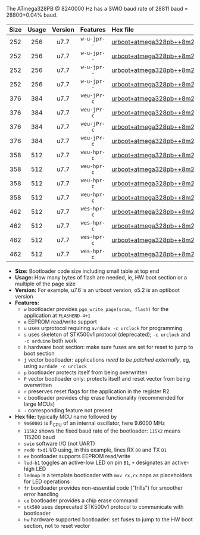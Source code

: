 The ATmega328PB @ 8240000 Hz has a SWIO baud rate of 28811 baud = 28800+0.04% baud.

|Size|Usage|Version|Features|Hex file|
|:-:|:-:|:-:|:-:|:--|
|252|256|u7.7|`w-u-jpr--`|[urboot+atmega328pb++8m2400i+++28k8_swio_rxb4_txb3_led+b5.hex](https://raw.githubusercontent.com/stefanrueger/urboot.hex/main/mcus/atmega328pb/internal_oscillator/fint++8m2400_Hz/br+++28k8_bps/urboot+atmega328pb++8m2400i+++28k8_swio_rxb4_txb3_led+b5.hex)|
|252|256|u7.7|`w-u-jpr--`|[urboot+atmega328pb++8m2400i+++28k8_swio_rxb4_txb3_lednop.hex](https://raw.githubusercontent.com/stefanrueger/urboot.hex/main/mcus/atmega328pb/internal_oscillator/fint++8m2400_Hz/br+++28k8_bps/urboot+atmega328pb++8m2400i+++28k8_swio_rxb4_txb3_lednop.hex)|
|252|256|u7.7|`w-u-jpr--`|[urboot+atmega328pb++8m2400i+++28k8_swio_rxd0_txd1_led+b5.hex](https://raw.githubusercontent.com/stefanrueger/urboot.hex/main/mcus/atmega328pb/internal_oscillator/fint++8m2400_Hz/br+++28k8_bps/urboot+atmega328pb++8m2400i+++28k8_swio_rxd0_txd1_led+b5.hex)|
|252|256|u7.7|`w-u-jpr--`|[urboot+atmega328pb++8m2400i+++28k8_swio_rxd0_txd1_lednop.hex](https://raw.githubusercontent.com/stefanrueger/urboot.hex/main/mcus/atmega328pb/internal_oscillator/fint++8m2400_Hz/br+++28k8_bps/urboot+atmega328pb++8m2400i+++28k8_swio_rxd0_txd1_lednop.hex)|
|376|384|u7.7|`weu-jPr-c`|[urboot+atmega328pb++8m2400i+++28k8_swio_rxb4_txb3_ee_led+b5_fr_ce.hex](https://raw.githubusercontent.com/stefanrueger/urboot.hex/main/mcus/atmega328pb/internal_oscillator/fint++8m2400_Hz/br+++28k8_bps/urboot+atmega328pb++8m2400i+++28k8_swio_rxb4_txb3_ee_led+b5_fr_ce.hex)|
|376|384|u7.7|`weu-jPr-c`|[urboot+atmega328pb++8m2400i+++28k8_swio_rxb4_txb3_ee_lednop_fr_ce.hex](https://raw.githubusercontent.com/stefanrueger/urboot.hex/main/mcus/atmega328pb/internal_oscillator/fint++8m2400_Hz/br+++28k8_bps/urboot+atmega328pb++8m2400i+++28k8_swio_rxb4_txb3_ee_lednop_fr_ce.hex)|
|376|384|u7.7|`weu-jPr-c`|[urboot+atmega328pb++8m2400i+++28k8_swio_rxd0_txd1_ee_led+b5_fr_ce.hex](https://raw.githubusercontent.com/stefanrueger/urboot.hex/main/mcus/atmega328pb/internal_oscillator/fint++8m2400_Hz/br+++28k8_bps/urboot+atmega328pb++8m2400i+++28k8_swio_rxd0_txd1_ee_led+b5_fr_ce.hex)|
|376|384|u7.7|`weu-jPr-c`|[urboot+atmega328pb++8m2400i+++28k8_swio_rxd0_txd1_ee_lednop_fr_ce.hex](https://raw.githubusercontent.com/stefanrueger/urboot.hex/main/mcus/atmega328pb/internal_oscillator/fint++8m2400_Hz/br+++28k8_bps/urboot+atmega328pb++8m2400i+++28k8_swio_rxd0_txd1_ee_lednop_fr_ce.hex)|
|358|512|u7.7|`weu-hpr-c`|[urboot+atmega328pb++8m2400i+++28k8_swio_rxb4_txb3_ee_led+b5_fr_ce_hw.hex](https://raw.githubusercontent.com/stefanrueger/urboot.hex/main/mcus/atmega328pb/internal_oscillator/fint++8m2400_Hz/br+++28k8_bps/urboot+atmega328pb++8m2400i+++28k8_swio_rxb4_txb3_ee_led+b5_fr_ce_hw.hex)|
|358|512|u7.7|`weu-hpr-c`|[urboot+atmega328pb++8m2400i+++28k8_swio_rxb4_txb3_ee_lednop_fr_ce_hw.hex](https://raw.githubusercontent.com/stefanrueger/urboot.hex/main/mcus/atmega328pb/internal_oscillator/fint++8m2400_Hz/br+++28k8_bps/urboot+atmega328pb++8m2400i+++28k8_swio_rxb4_txb3_ee_lednop_fr_ce_hw.hex)|
|358|512|u7.7|`weu-hpr-c`|[urboot+atmega328pb++8m2400i+++28k8_swio_rxd0_txd1_ee_led+b5_fr_ce_hw.hex](https://raw.githubusercontent.com/stefanrueger/urboot.hex/main/mcus/atmega328pb/internal_oscillator/fint++8m2400_Hz/br+++28k8_bps/urboot+atmega328pb++8m2400i+++28k8_swio_rxd0_txd1_ee_led+b5_fr_ce_hw.hex)|
|358|512|u7.7|`weu-hpr-c`|[urboot+atmega328pb++8m2400i+++28k8_swio_rxd0_txd1_ee_lednop_fr_ce_hw.hex](https://raw.githubusercontent.com/stefanrueger/urboot.hex/main/mcus/atmega328pb/internal_oscillator/fint++8m2400_Hz/br+++28k8_bps/urboot+atmega328pb++8m2400i+++28k8_swio_rxd0_txd1_ee_lednop_fr_ce_hw.hex)|
|462|512|u7.7|`wes-hpr-c`|[urboot+atmega328pb++8m2400i+++28k8_swio_rxb4_txb3_ee_led+b5_fr_ce_stk500_hw.hex](https://raw.githubusercontent.com/stefanrueger/urboot.hex/main/mcus/atmega328pb/internal_oscillator/fint++8m2400_Hz/br+++28k8_bps/urboot+atmega328pb++8m2400i+++28k8_swio_rxb4_txb3_ee_led+b5_fr_ce_stk500_hw.hex)|
|462|512|u7.7|`wes-hpr-c`|[urboot+atmega328pb++8m2400i+++28k8_swio_rxb4_txb3_ee_lednop_fr_ce_stk500_hw.hex](https://raw.githubusercontent.com/stefanrueger/urboot.hex/main/mcus/atmega328pb/internal_oscillator/fint++8m2400_Hz/br+++28k8_bps/urboot+atmega328pb++8m2400i+++28k8_swio_rxb4_txb3_ee_lednop_fr_ce_stk500_hw.hex)|
|462|512|u7.7|`wes-hpr-c`|[urboot+atmega328pb++8m2400i+++28k8_swio_rxd0_txd1_ee_led+b5_fr_ce_stk500_hw.hex](https://raw.githubusercontent.com/stefanrueger/urboot.hex/main/mcus/atmega328pb/internal_oscillator/fint++8m2400_Hz/br+++28k8_bps/urboot+atmega328pb++8m2400i+++28k8_swio_rxd0_txd1_ee_led+b5_fr_ce_stk500_hw.hex)|
|462|512|u7.7|`wes-hpr-c`|[urboot+atmega328pb++8m2400i+++28k8_swio_rxd0_txd1_ee_lednop_fr_ce_stk500_hw.hex](https://raw.githubusercontent.com/stefanrueger/urboot.hex/main/mcus/atmega328pb/internal_oscillator/fint++8m2400_Hz/br+++28k8_bps/urboot+atmega328pb++8m2400i+++28k8_swio_rxd0_txd1_ee_lednop_fr_ce_stk500_hw.hex)|

- **Size:** Bootloader code size including small table at top end
- **Usage:** How many bytes of flash are needed, ie, HW boot section or a multiple of the page size
- **Version:** For example, u7.6 is an urboot version, o5.2 is an optiboot version
- **Features:**
  + `w` bootloader provides `pgm_write_page(sram, flash)` for the application at `FLASHEND-4+1`
  + `e` EEPROM read/write support
  + `u` uses urprotocol requiring `avrdude -c urclock` for programming
  + `s` uses skeleton of STK500v1 protocol (deprecated); `-c urclock` and `-c arduino` both work
  + `h` hardware boot section: make sure fuses are set for reset to jump to boot section
  + `j` vector bootloader: applications *need to be patched externally*, eg, using `avrdude -c urclock`
  + `p` bootloader protects itself from being overwritten
  + `P` vector bootloader only: protects itself and reset vector from being overwritten
  + `r` preserves reset flags for the application in the register R2
  + `c` bootloader provides chip erase functionality (recommended for large MCUs)
  + `-` corresponding feature not present
- **Hex file:** typically MCU name followed by
  + `9m6000i` is F<sub>CPU</sub> of an internal oscillator, here 9.6000 MHz
  + `115k2` shows the fixed baud rate of the bootloader: `115k2` means 115200 baud
  + `swio` software I/O (not UART)
  + `rxd0 txd1` I/O using, in this example, lines RX `D0` and TX `D1`
  + `ee` bootloader supports EEPROM read/write
  + `led-b1` toggles an active-low LED on pin `B1`, `+` designates an active-high LED
  + `lednop` is a template bootloader with `mov rx,rx` nops as placeholders for LED operations
  + `fr` bootloader provides non-essential code ("frills") for smoother error handling
  + `ce` bootloader provides a chip erase command
  + `stk500` uses deprecated STK500v1 protocol to communicate with bootloader
  + `hw` hardware supported bootloader: set fuses to jump to the HW boot section, not to reset vector
